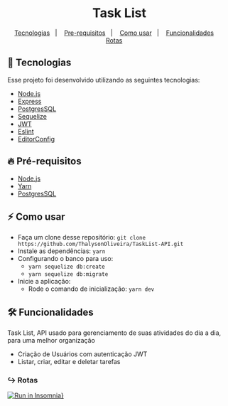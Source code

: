 
<h1 align="center">Task List</h1>

<p align="center">
  <a href="#tecnologia">Tecnologias</a>&nbsp;&nbsp;&nbsp;|&nbsp;&nbsp;&nbsp;
  <a href="#pre-requisitos">Pre-requisitos</a>&nbsp;&nbsp;&nbsp;|&nbsp;&nbsp;&nbsp;
  <a href="#como-usar">Como usar</a>&nbsp;&nbsp;&nbsp;|&nbsp;&nbsp;&nbsp;
  <a href="#funcionalidades">Funcionalidades</a>&nbsp;&nbsp;&nbsp;&nbsp;&nbsp;&nbsp;
  <a href="#rotas">Rotas</a>&nbsp;&nbsp;&nbsp;&nbsp;&nbsp;&nbsp;
</p>

<a id="tecnologia"></a>
## 🚀 Tecnologias

Esse projeto foi desenvolvido utilizando as seguintes tecnologias:

- [Node.js](https://nodejs.org/en/)
- [Express](https://expressjs.com/pt-br/)
- [PostgresSQL](https://www.postgresql.org/)
- [Sequelize](https://sequelize.org/master/index.html)
- [JWT](https://jwt.io/)
- [Eslint](https://eslint.org/)
- [EditorConfig](https://editorconfig.org/ )

<a id="pre-requisitos"></a>
## :fire: **Pré-requisitos**

- [Node.js](https://nodejs.org/en/)
- [Yarn](https://yarnpkg.com/)
- [PostgresSQL](https://www.postgresql.org/)


<a id="como-usar"></a>
## :zap: Como usar

- Faça um clone desse repositório: `git clone https://github.com/ThalysonOliveira/TaskList-API.git`
- Instale as dependências: `yarn`
- Configurando o banco para uso:
   - `yarn sequelize db:create`
   - `yarn sequelize db:migrate`
- Inicie a aplicação:
   - Rode o comando de inicialização: `yarn dev`

<a id="funcionalidades"></a>
## 🛠️ Funcionalidades

Task List, API usado para gerenciamento de suas atividades do dia a dia, para uma melhor organização
- Criação de Usuários com autenticação JWT
- Listar, criar, editar e deletar tarefas

<a id="rotas"></a>
### ↪︎ Rotas
[![Run in Insomnia}](https://insomnia.rest/images/run.svg)](https://insomnia.rest/run/?label=Task%20List&uri=%7B%22_type%22%3A%22export%22%2C%22__export_format%22%3A4%2C%22__export_date%22%3A%222020-12-22T17%3A49%3A42.816Z%22%2C%22__export_source%22%3A%22insomnia.desktop.app%3Av2020.4.0%22%2C%22resources%22%3A%5B%7B%22_id%22%3A%22req_b9612ce0d72741dab9ce55b1d1d909ce%22%2C%22parentId%22%3A%22fld_e2d357a0439445489996e1a67b40d916%22%2C%22modified%22%3A1603675747600%2C%22created%22%3A1603675696493%2C%22url%22%3A%22%7B%7B%20base_url%20%7D%7D%2Ftasks%22%2C%22name%22%3A%22List%20All%22%2C%22description%22%3A%22%22%2C%22method%22%3A%22GET%22%2C%22body%22%3A%7B%7D%2C%22parameters%22%3A%5B%5D%2C%22headers%22%3A%5B%5D%2C%22authentication%22%3A%7B%22type%22%3A%22bearer%22%2C%22token%22%3A%22eyJhbGciOiJIUzI1NiIsInR5cCI6IkpXVCJ9.eyJpZCI6MTIsImlhdCI6MTYwMzY3MDg2NCwiZXhwIjoxNjA0Mjc1NjY0fQ.7d1UVScH8B44FCtDN0hYcQzK3ZlCgvJz0hM1uw4vNO4%22%7D%2C%22metaSortKey%22%3A-1603675696493%2C%22isPrivate%22%3Afalse%2C%22settingStoreCookies%22%3Atrue%2C%22settingSendCookies%22%3Atrue%2C%22settingDisableRenderRequestBody%22%3Afalse%2C%22settingEncodeUrl%22%3Atrue%2C%22settingRebuildPath%22%3Atrue%2C%22settingFollowRedirects%22%3A%22global%22%2C%22_type%22%3A%22request%22%7D%2C%7B%22_id%22%3A%22fld_e2d357a0439445489996e1a67b40d916%22%2C%22parentId%22%3A%22fld_c25bb6095fa64ba4b94dffd484748b82%22%2C%22modified%22%3A1603673736214%2C%22created%22%3A1603673736214%2C%22name%22%3A%22Task%22%2C%22description%22%3A%22%22%2C%22environment%22%3A%7B%7D%2C%22environmentPropertyOrder%22%3Anull%2C%22metaSortKey%22%3A-1603673736214%2C%22_type%22%3A%22request_group%22%7D%2C%7B%22_id%22%3A%22fld_c25bb6095fa64ba4b94dffd484748b82%22%2C%22parentId%22%3A%22wrk_4f74f8762992462ca7475322ba3816bf%22%2C%22modified%22%3A1601435351025%2C%22created%22%3A1601435351025%2C%22name%22%3A%22TaskList%22%2C%22description%22%3A%22%22%2C%22environment%22%3A%7B%7D%2C%22environmentPropertyOrder%22%3Anull%2C%22metaSortKey%22%3A-1601435351025%2C%22_type%22%3A%22request_group%22%7D%2C%7B%22_id%22%3A%22wrk_4f74f8762992462ca7475322ba3816bf%22%2C%22parentId%22%3Anull%2C%22modified%22%3A1600458951062%2C%22created%22%3A1600458951062%2C%22name%22%3A%22Insomnia%22%2C%22description%22%3A%22%22%2C%22scope%22%3Anull%2C%22_type%22%3A%22workspace%22%7D%2C%7B%22_id%22%3A%22req_06a0a7a5a2e9459f9860ee7bad37b131%22%2C%22parentId%22%3A%22fld_e2d357a0439445489996e1a67b40d916%22%2C%22modified%22%3A1603677446319%2C%22created%22%3A1603676647625%2C%22url%22%3A%22%7B%7B%20base_url%20%7D%7D%2Ftasks%2F7%22%2C%22name%22%3A%22Concluindo%20Tarefa%22%2C%22description%22%3A%22%22%2C%22method%22%3A%22PUT%22%2C%22body%22%3A%7B%22mimeType%22%3A%22application%2Fjson%22%2C%22text%22%3A%22%7B%5Cn%5Ct%5C%22check%5C%22%3A%20true%5Cn%7D%22%7D%2C%22parameters%22%3A%5B%5D%2C%22headers%22%3A%5B%7B%22name%22%3A%22Content-Type%22%2C%22value%22%3A%22application%2Fjson%22%2C%22id%22%3A%22pair_ac1b01ba6db145ac91d3023b33fab6b9%22%7D%5D%2C%22authentication%22%3A%7B%22type%22%3A%22bearer%22%2C%22token%22%3A%22eyJhbGciOiJIUzI1NiIsInR5cCI6IkpXVCJ9.eyJpZCI6MTIsImlhdCI6MTYwMzY3MDg2NCwiZXhwIjoxNjA0Mjc1NjY0fQ.7d1UVScH8B44FCtDN0hYcQzK3ZlCgvJz0hM1uw4vNO4%22%7D%2C%22metaSortKey%22%3A-1603674720327.5%2C%22isPrivate%22%3Afalse%2C%22settingStoreCookies%22%3Atrue%2C%22settingSendCookies%22%3Atrue%2C%22settingDisableRenderRequestBody%22%3Afalse%2C%22settingEncodeUrl%22%3Atrue%2C%22settingRebuildPath%22%3Atrue%2C%22settingFollowRedirects%22%3A%22global%22%2C%22_type%22%3A%22request%22%7D%2C%7B%22_id%22%3A%22req_c794eb21d3fe42e89801365faf0aef95%22%2C%22parentId%22%3A%22fld_e2d357a0439445489996e1a67b40d916%22%2C%22modified%22%3A1603678088451%2C%22created%22%3A1603677772927%2C%22url%22%3A%22%7B%7B%20base_url%20%7D%7D%2Ftasks%2F8%22%2C%22name%22%3A%22Delete%22%2C%22description%22%3A%22%22%2C%22method%22%3A%22DELETE%22%2C%22body%22%3A%7B%7D%2C%22parameters%22%3A%5B%5D%2C%22headers%22%3A%5B%5D%2C%22authentication%22%3A%7B%22type%22%3A%22bearer%22%2C%22token%22%3A%22eyJhbGciOiJIUzI1NiIsInR5cCI6IkpXVCJ9.eyJpZCI6MTIsImlhdCI6MTYwMzY3MDg2NCwiZXhwIjoxNjA0Mjc1NjY0fQ.7d1UVScH8B44FCtDN0hYcQzK3ZlCgvJz0hM1uw4vNO4%22%7D%2C%22metaSortKey%22%3A-1603674232244.75%2C%22isPrivate%22%3Afalse%2C%22settingStoreCookies%22%3Atrue%2C%22settingSendCookies%22%3Atrue%2C%22settingDisableRenderRequestBody%22%3Afalse%2C%22settingEncodeUrl%22%3Atrue%2C%22settingRebuildPath%22%3Atrue%2C%22settingFollowRedirects%22%3A%22global%22%2C%22_type%22%3A%22request%22%7D%2C%7B%22_id%22%3A%22req_462f4ede83284805bd2e5065012fba96%22%2C%22parentId%22%3A%22fld_e2d357a0439445489996e1a67b40d916%22%2C%22modified%22%3A1603676192840%2C%22created%22%3A1603673744162%2C%22url%22%3A%22%7B%7B%20base_url%20%7D%7D%2Ftasks%22%2C%22name%22%3A%22Store%22%2C%22description%22%3A%22%22%2C%22method%22%3A%22POST%22%2C%22body%22%3A%7B%22mimeType%22%3A%22application%2Fjson%22%2C%22text%22%3A%22%7B%5Cn%5Ct%5C%22task%5C%22%3A%20%5C%22Estudando%20js%5C%22%5Cn%7D%22%7D%2C%22parameters%22%3A%5B%5D%2C%22headers%22%3A%5B%7B%22name%22%3A%22Content-Type%22%2C%22value%22%3A%22application%2Fjson%22%2C%22id%22%3A%22pair_a43e8c39cc594f4386a1e49d4a040b7a%22%7D%5D%2C%22authentication%22%3A%7B%22type%22%3A%22bearer%22%2C%22token%22%3A%22eyJhbGciOiJIUzI1NiIsInR5cCI6IkpXVCJ9.eyJpZCI6MTIsImlhdCI6MTYwMzY3MDg2NCwiZXhwIjoxNjA0Mjc1NjY0fQ.7d1UVScH8B44FCtDN0hYcQzK3ZlCgvJz0hM1uw4vNO4%22%7D%2C%22metaSortKey%22%3A-1603673744162%2C%22isPrivate%22%3Afalse%2C%22settingStoreCookies%22%3Atrue%2C%22settingSendCookies%22%3Atrue%2C%22settingDisableRenderRequestBody%22%3Afalse%2C%22settingEncodeUrl%22%3Atrue%2C%22settingRebuildPath%22%3Atrue%2C%22settingFollowRedirects%22%3A%22global%22%2C%22_type%22%3A%22request%22%7D%2C%7B%22_id%22%3A%22req_1d3e72e6624141f0b16e4380800700a5%22%2C%22parentId%22%3A%22fld_32813d590d8c41aa9d0de64142af3b05%22%2C%22modified%22%3A1603670862880%2C%22created%22%3A1603417415379%2C%22url%22%3A%22http%3A%2F%2Flocalhost%3A3333%2Fsessions%22%2C%22name%22%3A%22Session%20Store%22%2C%22description%22%3A%22%22%2C%22method%22%3A%22POST%22%2C%22body%22%3A%7B%22mimeType%22%3A%22application%2Fjson%22%2C%22text%22%3A%22%7B%5Cn%5Ct%5C%22email%5C%22%3A%20%5C%22gustavo%40gmail.com%5C%22%2C%5Cn%5Ct%5C%22password%5C%22%3A%20%5C%22123321%5C%22%5Cn%7D%22%7D%2C%22parameters%22%3A%5B%5D%2C%22headers%22%3A%5B%7B%22name%22%3A%22Content-Type%22%2C%22value%22%3A%22application%2Fjson%22%2C%22id%22%3A%22pair_df09267a15234ff6b758a18f731658a2%22%7D%5D%2C%22authentication%22%3A%7B%7D%2C%22metaSortKey%22%3A-1603211131840%2C%22isPrivate%22%3Afalse%2C%22settingStoreCookies%22%3Atrue%2C%22settingSendCookies%22%3Atrue%2C%22settingDisableRenderRequestBody%22%3Afalse%2C%22settingEncodeUrl%22%3Atrue%2C%22settingRebuildPath%22%3Atrue%2C%22settingFollowRedirects%22%3A%22global%22%2C%22_type%22%3A%22request%22%7D%2C%7B%22_id%22%3A%22fld_32813d590d8c41aa9d0de64142af3b05%22%2C%22parentId%22%3A%22fld_c25bb6095fa64ba4b94dffd484748b82%22%2C%22modified%22%3A1603210737259%2C%22created%22%3A1603210737259%2C%22name%22%3A%22Session%22%2C%22description%22%3A%22%22%2C%22environment%22%3A%7B%7D%2C%22environmentPropertyOrder%22%3Anull%2C%22metaSortKey%22%3A-1603210737259%2C%22_type%22%3A%22request_group%22%7D%2C%7B%22_id%22%3A%22req_f2770fcd4abb446ea94d96f9a96377ba%22%2C%22parentId%22%3A%22fld_6e3b0420aad34ff288373923f8b39b8b%22%2C%22modified%22%3A1603672078410%2C%22created%22%3A1603670333691%2C%22url%22%3A%22http%3A%2F%2Flocalhost%3A3333%2Fusers%22%2C%22name%22%3A%22Update%22%2C%22description%22%3A%22%22%2C%22method%22%3A%22PUT%22%2C%22body%22%3A%7B%22mimeType%22%3A%22application%2Fjson%22%2C%22text%22%3A%22%7B%5Cn%5Ct%5C%22name%5C%22%3A%20%5C%22Gustavinho%5C%22%2C%5Cn%5Ct%5C%22email%5C%22%3A%20%5C%22gustavo%40gmail.com%5C%22%2C%5Cn%5Ct%5C%22oldPassword%5C%22%3A%20%5C%22123321%5C%22%2C%5Cn%5Ct%5C%22password%5C%22%3A%20%5C%22123456%5C%22%2C%5Cn%5Ct%5C%22confirmPassword%5C%22%3A%20%5C%22123456%5C%22%5Cn%7D%22%7D%2C%22parameters%22%3A%5B%5D%2C%22headers%22%3A%5B%7B%22name%22%3A%22Content-Type%22%2C%22value%22%3A%22application%2Fjson%22%2C%22id%22%3A%22pair_3aced4fdca0c44609f48e277e0438ceb%22%7D%5D%2C%22authentication%22%3A%7B%22type%22%3A%22bearer%22%2C%22token%22%3A%22eyJhbGciOiJIUzI1NiIsInR5cCI6IkpXVCJ9.eyJpZCI6MTIsImlhdCI6MTYwMzY3MDc5OCwiZXhwIjoxNjA0Mjc1NTk4fQ.KEuyIqaYtaEHSigIXjgOpcoltXxJPXwG8_wFfRAPzno%22%7D%2C%22metaSortKey%22%3A-1602086434460%2C%22isPrivate%22%3Afalse%2C%22settingStoreCookies%22%3Atrue%2C%22settingSendCookies%22%3Atrue%2C%22settingDisableRenderRequestBody%22%3Afalse%2C%22settingEncodeUrl%22%3Atrue%2C%22settingRebuildPath%22%3Atrue%2C%22settingFollowRedirects%22%3A%22global%22%2C%22_type%22%3A%22request%22%7D%2C%7B%22_id%22%3A%22fld_6e3b0420aad34ff288373923f8b39b8b%22%2C%22parentId%22%3A%22fld_c25bb6095fa64ba4b94dffd484748b82%22%2C%22modified%22%3A1602086416023%2C%22created%22%3A1602086416023%2C%22name%22%3A%22Users%22%2C%22description%22%3A%22%22%2C%22environment%22%3A%7B%7D%2C%22environmentPropertyOrder%22%3Anull%2C%22metaSortKey%22%3A-1602086416023%2C%22_type%22%3A%22request_group%22%7D%2C%7B%22_id%22%3A%22req_a7a583a83a264ed985a24a0146233370%22%2C%22parentId%22%3A%22fld_6e3b0420aad34ff288373923f8b39b8b%22%2C%22modified%22%3A1603671475081%2C%22created%22%3A1602086434410%2C%22url%22%3A%22%7B%7B%20base_url%20%7D%7D%2Fuser%22%2C%22name%22%3A%22Create%22%2C%22description%22%3A%22%22%2C%22method%22%3A%22POST%22%2C%22body%22%3A%7B%22mimeType%22%3A%22application%2Fjson%22%2C%22text%22%3A%22%7B%5Cn%5Ct%5C%22name%5C%22%3A%20%5C%22Gustavo%5C%22%2C%5Cn%5Ct%5C%22email%5C%22%3A%20%5C%22gustavo%40gmail.com%5C%22%2C%5Cn%5Ct%5C%22password%5C%22%3A%20%5C%22123321%5C%22%5Cn%7D%22%7D%2C%22parameters%22%3A%5B%5D%2C%22headers%22%3A%5B%7B%22name%22%3A%22Content-Type%22%2C%22value%22%3A%22application%2Fjson%22%2C%22id%22%3A%22pair_d5185eafe956478c826e3acecd45cb64%22%7D%5D%2C%22authentication%22%3A%7B%7D%2C%22metaSortKey%22%3A-1602086434410%2C%22isPrivate%22%3Afalse%2C%22settingStoreCookies%22%3Atrue%2C%22settingSendCookies%22%3Atrue%2C%22settingDisableRenderRequestBody%22%3Afalse%2C%22settingEncodeUrl%22%3Atrue%2C%22settingRebuildPath%22%3Atrue%2C%22settingFollowRedirects%22%3A%22global%22%2C%22_type%22%3A%22request%22%7D%2C%7B%22_id%22%3A%22env_156552dd7647507ff33f4f8eefe3b4a13ccdb7f9%22%2C%22parentId%22%3A%22wrk_4f74f8762992462ca7475322ba3816bf%22%2C%22modified%22%3A1603160410240%2C%22created%22%3A1600458951107%2C%22name%22%3A%22Base%20Environment%22%2C%22data%22%3A%7B%22base_url%22%3A%22http%3A%2F%2Flocalhost%3A3333%22%7D%2C%22dataPropertyOrder%22%3A%7B%22%26%22%3A%5B%22base_url%22%5D%7D%2C%22color%22%3Anull%2C%22isPrivate%22%3Afalse%2C%22metaSortKey%22%3A1600458951107%2C%22_type%22%3A%22environment%22%7D%2C%7B%22_id%22%3A%22jar_156552dd7647507ff33f4f8eefe3b4a13ccdb7f9%22%2C%22parentId%22%3A%22wrk_4f74f8762992462ca7475322ba3816bf%22%2C%22modified%22%3A1600458951109%2C%22created%22%3A1600458951109%2C%22name%22%3A%22Default%20Jar%22%2C%22cookies%22%3A%5B%5D%2C%22_type%22%3A%22cookie_jar%22%7D%2C%7B%22_id%22%3A%22spc_e34a9ae4052c470790536969b0ab1e9b%22%2C%22parentId%22%3A%22wrk_4f74f8762992462ca7475322ba3816bf%22%2C%22modified%22%3A1600458951064%2C%22created%22%3A1600458951064%2C%22fileName%22%3A%22Insomnia%22%2C%22contents%22%3A%22%22%2C%22contentType%22%3A%22yaml%22%2C%22_type%22%3A%22api_spec%22%7D%5D%7D)
